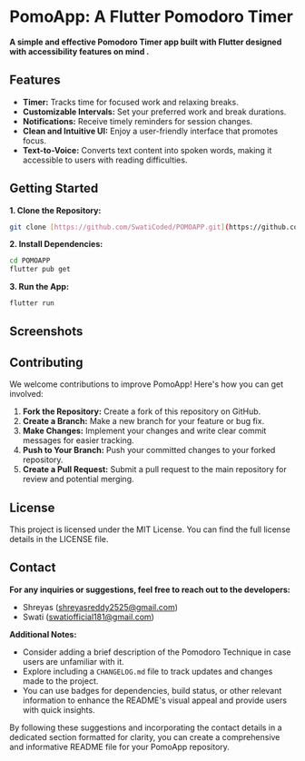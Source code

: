 
# PomoApp: A Flutter Pomodoro Timer

**A simple and effective Pomodoro Timer app built with Flutter  designed with accessibility features on mind .**

## Features

* **Timer:** Tracks time for focused work and relaxing breaks.
* **Customizable Intervals:** Set your preferred work and break durations.
* **Notifications:** Receive timely reminders for session changes.
* **Clean and Intuitive UI:** Enjoy a user-friendly interface that promotes focus.
* **Text-to-Voice:**  Converts text content into spoken words, making it accessible to users with reading difficulties.
 
## Getting Started

**1. Clone the Repository:**

```bash
git clone [https://github.com/SwatiCoded/POMOAPP.git](https://github.com/SwatiCoded/POMOAPP.git)
```

**2. Install Dependencies:**

```bash
cd POMOAPP
flutter pub get
```

**3. Run the App:**

```bash
flutter run
```

## Screenshots



## Contributing

We welcome contributions to improve PomoApp! Here's how you can get involved:

1.  **Fork the Repository:** Create a fork of this repository on GitHub.
2.  **Create a Branch:** Make a new branch for your feature or bug fix.
3.  **Make Changes:** Implement your changes and write clear commit messages for easier tracking.
4.  **Push to Your Branch:** Push your committed changes to your forked repository.
5.  **Create a Pull Request:** Submit a pull request to the main repository for review and potential merging.

## License

This project is licensed under the MIT License. You can find the full license details in the LICENSE file.

## Contact

**For any inquiries or suggestions, feel free to reach out to the developers:**

* Shreyas (shreyasreddy2525@gmail.com)
* Swati (swatiofficial181@gmail.com)

**Additional Notes:**

* Consider adding a brief description of the Pomodoro Technique in case users are unfamiliar with it.
* Explore including a `CHANGELOG.md` file to track updates and changes made to the project.
* You can use badges for dependencies, build status, or other relevant information to enhance the README's visual appeal and provide users with quick insights.

By following these suggestions and incorporating the contact details in a dedicated section formatted for clarity, you can create a comprehensive and informative README file for your PomoApp repository.


